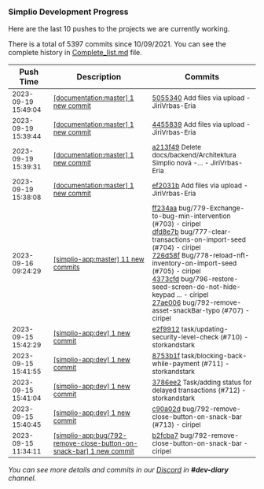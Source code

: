 
### Simplio Development Progress

Here are the last 10 pushes to the projects we are currently working.

There is a total of 5397 commits since 10/09/2021. You can see the complete history in
 [Complete_list.md](Complete_list.md) file.

| Push Time | Description | Commits |
| --- | --- | --- |
| <sub>2023-09-19 15:49:04</sub> | <sub>[[documentation:master] 1 new commit](https://github.com/SimplioOfficial/documentation/commit/50553405379c249a57ecae88713d03cbd3665ad2)</sub> | <sub>[5055340](https://github.com/SimplioOfficial/documentation/commit/50553405379c249a57ecae88713d03cbd3665ad2) Add files via upload - JiriVrbas-Eria</sub> |
| <sub>2023-09-19 15:39:44</sub> | <sub>[[documentation:master] 1 new commit](https://github.com/SimplioOfficial/documentation/commit/4455839a2f2f183614cdd877bc77c519016c06e0)</sub> | <sub>[4455839](https://github.com/SimplioOfficial/documentation/commit/4455839a2f2f183614cdd877bc77c519016c06e0) Add files via upload - JiriVrbas-Eria</sub> |
| <sub>2023-09-19 15:39:31</sub> | <sub>[[documentation:master] 1 new commit](https://github.com/SimplioOfficial/documentation/commit/a213f493c18120b9d48330f2d94ef691321a2e18)</sub> | <sub>[a213f49](https://github.com/SimplioOfficial/documentation/commit/a213f493c18120b9d48330f2d94ef691321a2e18) Delete docs/backend/Architektura Simplio nová -... - JiriVrbas-Eria</sub> |
| <sub>2023-09-19 15:38:08</sub> | <sub>[[documentation:master] 1 new commit](https://github.com/SimplioOfficial/documentation/commit/ef2031b8882b5d3c92aa78e818eae3a7b29d6940)</sub> | <sub>[ef2031b](https://github.com/SimplioOfficial/documentation/commit/ef2031b8882b5d3c92aa78e818eae3a7b29d6940) Add files via upload - JiriVrbas-Eria</sub> |
| <sub>2023-09-16 09:24:29</sub> | <sub>[[simplio-app:master] 11 new commits](https://github.com/SimplioOfficial/simplio-app/compare/f2920ffcce15...9b077d8cc7ba)</sub> | <sub>[ff234aa](https://github.com/SimplioOfficial/simplio-app/commit/ff234aacf37a98e3006fb8294809abea6b069643) bug/779-Exchange-to-bug-min-intervention (#703) - ciripel<br>[dfd8e7b](https://github.com/SimplioOfficial/simplio-app/commit/dfd8e7b8b5e6254ed0f6055d9bb46ac5bf635ad9) bug/777-clear-transactions-on-import-seed (#704) - ciripel<br>[726d58f](https://github.com/SimplioOfficial/simplio-app/commit/726d58ff93604bbbbc41a9c4952304a1a51c3bb5) Bug/778-reload-nft-inventory-on-import-seed (#705) - ciripel<br>[4373cfd](https://github.com/SimplioOfficial/simplio-app/commit/4373cfd2b0e1a378ef7005118ab81871de94dc08) bug/796-restore-seed-screen-do-not-hide-keypad ... - ciripel<br>[27ae006](https://github.com/SimplioOfficial/simplio-app/commit/27ae006e47181f0c3faf3a4090a49b0b4e91b8ff) bug/792-remove-asset-snackBar-typo (#707) - ciripel</sub> |
| <sub>2023-09-15 15:42:29</sub> | <sub>[[simplio-app:dev] 1 new commit](https://github.com/SimplioOfficial/simplio-app/commit/e2f99128cfbb5311691c810c680bf7d449f6666b)</sub> | <sub>[e2f9912](https://github.com/SimplioOfficial/simplio-app/commit/e2f99128cfbb5311691c810c680bf7d449f6666b) task/updating-security-level-check (#710) - storkandstark</sub> |
| <sub>2023-09-15 15:41:55</sub> | <sub>[[simplio-app:dev] 1 new commit](https://github.com/SimplioOfficial/simplio-app/commit/8753b1f6eb1b88dc0bea2f2b7145a5dad4d5803d)</sub> | <sub>[8753b1f](https://github.com/SimplioOfficial/simplio-app/commit/8753b1f6eb1b88dc0bea2f2b7145a5dad4d5803d) task/blocking-back-while-payment (#711) - storkandstark</sub> |
| <sub>2023-09-15 15:41:04</sub> | <sub>[[simplio-app:dev] 1 new commit](https://github.com/SimplioOfficial/simplio-app/commit/3786ee23d1a008a69a4703e63873b8193e5b3c81)</sub> | <sub>[3786ee2](https://github.com/SimplioOfficial/simplio-app/commit/3786ee23d1a008a69a4703e63873b8193e5b3c81) Task/adding status for delayed transactions (#712) - storkandstark</sub> |
| <sub>2023-09-15 15:40:45</sub> | <sub>[[simplio-app:dev] 1 new commit](https://github.com/SimplioOfficial/simplio-app/commit/c90a02d897e935571e846d4d05722da9346181b7)</sub> | <sub>[c90a02d](https://github.com/SimplioOfficial/simplio-app/commit/c90a02d897e935571e846d4d05722da9346181b7) bug/792-remove-close-button-on-snack-bar (#713) - ciripel</sub> |
| <sub>2023-09-15 11:34:11</sub> | <sub>[[simplio-app:bug/792-remove-close-button-on-snack-bar] 1 new commit](https://github.com/SimplioOfficial/simplio-app/commit/b2fcba75194e214a00ced22fdbf8212aff504d93)</sub> | <sub>[b2fcba7](https://github.com/SimplioOfficial/simplio-app/commit/b2fcba75194e214a00ced22fdbf8212aff504d93) bug/792-remove-close-button-on-snack-bar - ciripel</sub> |

_You can see more details and commits in our [Discord](https://discord.gg/aKhjuwZmdP) in **#dev-diary** channel._

